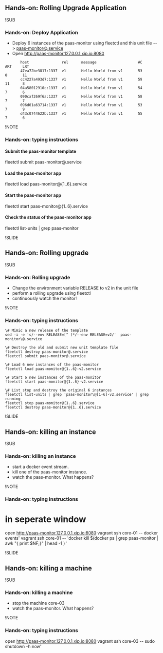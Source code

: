 ## Hands-on: Rolling Upgrade Application

!SUB
### Hands-on: Deploy Application
* Deploy 6 instances of the paas-monitor using fleetctl and this unit file --> [paas-monitor@.service](https://raw.githubusercontent.com/mvanholsteijn/coreos-container-platform-as-a-service/master/fleet-units/paas-monitor/paas-monitor%40.service)  
* Open http://paas-monitor.127.0.0.1.xip.io:8080 

```
       host               rel      message                   #C       ART     LRT
       47ea72be3817:1337  v1       Hello World from v1       53       8       11
       cc4227a493d7:1337  v1       Hello World from v1       59       11      8
       04a58012910c:1337  v1       Hello World from v1       54       7       6
       090caf269f6a:1337  v1       Hello World from v1       58       7       7
       096d01a63714:1337  v1       Hello World from v1       53       7       9
       d43c0744622b:1337  v1       Hello World from v1       55       7       6
```


!NOTE
### Hands-on: typing instructions

#### Submit the paas-monitor template
fleetctl submit paas-monitor@.service

#### Load the paas-monitor app
fleetctl load paas-monitor@{1..6}.service

#### Start the paas-monitor app
fleetctl start paas-monitor@{1..6}.service

#### Check the status of the paas-monitor app
fleetctl list-units | grep paas-monitor


!SLIDE
## Hands-on: Rolling upgrade

!SUB
### Hands-on: Rolling upgrade
* Change the environment variable RELEASE to v2 in the unit file
* perform a rolling upgrade using fleetctl
* continuously watch the monitor!


!NOTE
### Hands-on: typing instructions

```
\# Mimic a new release of the template 
sed -i -e 's/--env RELEASE=[^ ]*/--env RELEASE=v2/'  paas-monitor\@.service

\# Destroy the old and submit new unit template file 
fleetctl destroy paas-monitor@.service
fleetctl submit paas-monitor@.service

\# Load 6 new instances of the paas-monitor
fleetctl load paas-monitor@{1..6}-v2.service

\# Start 6 new instances of the paas-monitor 
fleetctl start paas-monitor@{1..6}-v2.service

\# List stop and destroy the original 6 instances
fleetctl list-units | grep 'paas-monitor\@[1-6]-v2.service' | grep running
fleetctl stop paas-monitor@{1..6}.service
fleetctl destroy paas-monitor@{1..6}.service
```

!SLIDE
## Hands-on: killing an instance

!SUB
### Hands-on: killing an instance
* start a docker event stream.
* kill one of the paas-monitor instance.
* watch the paas-monitor. What happens?

!NOTE
### Hands-on: typing instructions
# in seperate window
open http://paas-monitor.127.0.0.1.xip.io:8080
vagrant ssh core-01 --  docker events'
vagrant ssh core-01 --  'docker kill $(docker ps | grep paas-monitor | awk "{ print \$NF;}" | head -1 ) '

!SLIDE
## Hands-on: killing a machine

!SUB
### Hands-on: killing a machine
* stop the machine core-03
* watch the paas-monitor. What happens?

!NOTE
### Hands-on: typing instructions
open http://paas-monitor.127.0.0.1.xip.io:8080
vagrant ssh core-03 --  sudo shutdown -h now'
